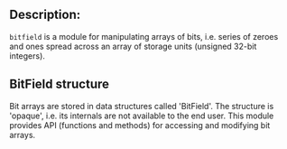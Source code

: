 ## Description:

`bitfield` is a module for
manipulating arrays of bits, i.e. series of zeroes and ones spread across an
array of storage units (unsigned 32-bit integers).

## BitField structure

Bit arrays are stored in data structures called 'BitField'. The structure is
'opaque', i.e. its internals are not available to the end user. This module
provides API (functions and methods) for accessing and modifying bit arrays.
